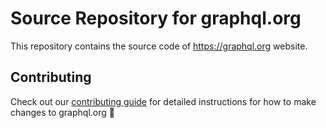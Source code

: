 # Source Repository for graphql.org

This repository contains the source code of https://graphql.org website.

## Contributing

Check out our [contributing guide](./CONTRIBUTING.md) for detailed instructions for how to make changes to graphql.org 🎉